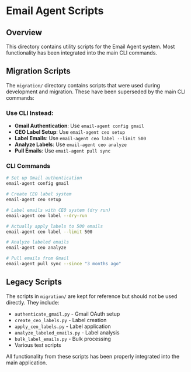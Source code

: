 # Email Agent Scripts

## Overview

This directory contains utility scripts for the Email Agent system. Most functionality has been integrated into the main CLI commands.

## Migration Scripts

The `migration/` directory contains scripts that were used during development and migration. These have been superseded by the main CLI commands:

### Use CLI Instead:

- **Gmail Authentication**: Use `email-agent config gmail`
- **CEO Label Setup**: Use `email-agent ceo setup`
- **Label Emails**: Use `email-agent ceo label --limit 500`
- **Analyze Labels**: Use `email-agent ceo analyze`
- **Pull Emails**: Use `email-agent pull sync`

### CLI Commands

```bash
# Set up Gmail authentication
email-agent config gmail

# Create CEO label system
email-agent ceo setup

# Label emails with CEO system (dry run)
email-agent ceo label --dry-run

# Actually apply labels to 500 emails
email-agent ceo label --limit 500

# Analyze labeled emails
email-agent ceo analyze

# Pull emails from Gmail
email-agent pull sync --since "3 months ago"
```

## Legacy Scripts

The scripts in `migration/` are kept for reference but should not be used directly. They include:

- `authenticate_gmail.py` - Gmail OAuth setup
- `create_ceo_labels.py` - Label creation
- `apply_ceo_labels.py` - Label application
- `analyze_labeled_emails.py` - Label analysis
- `bulk_label_emails.py` - Bulk processing
- Various test scripts

All functionality from these scripts has been properly integrated into the main application.